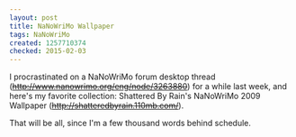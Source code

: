 ```yaml
---
layout: post
title: NaNoWriMo Wallpaper
tags: NaNoWriMo
created: 1257710374
checked: 2015-02-03
---
```

I procrastinated on a NaNoWriMo forum desktop thread (~~http://www.nanowrimo.org/eng/node/3263880~~) for a while last week, and here's my favorite collection:  Shattered By Rain's NaNoWriMo 2009 Wallpaper (~~http://shatteredbyrain.110mb.com/~~).

That will be all, since I'm a few thousand words behind schedule.

